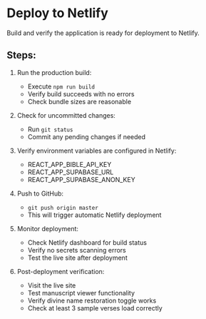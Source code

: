 # Deploy to Netlify

Build and verify the application is ready for deployment to Netlify.

## Steps:

1. Run the production build:
   - Execute `npm run build`
   - Verify build succeeds with no errors
   - Check bundle sizes are reasonable

2. Check for uncommitted changes:
   - Run `git status`
   - Commit any pending changes if needed

3. Verify environment variables are configured in Netlify:
   - REACT_APP_BIBLE_API_KEY
   - REACT_APP_SUPABASE_URL
   - REACT_APP_SUPABASE_ANON_KEY

4. Push to GitHub:
   - `git push origin master`
   - This will trigger automatic Netlify deployment

5. Monitor deployment:
   - Check Netlify dashboard for build status
   - Verify no secrets scanning errors
   - Test the live site after deployment

6. Post-deployment verification:
   - Visit the live site
   - Test manuscript viewer functionality
   - Verify divine name restoration toggle works
   - Check at least 3 sample verses load correctly
